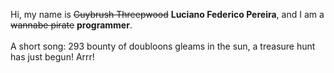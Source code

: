 Hi, my name is ~~Guybrush Threepwood~~ **Luciano Federico Pereira**, and I am a ~~wannabe pirate~~ **programmer**.<br><br>A short song: 293 bounty of doubloons gleams in the sun, a treasure hunt has just begun! Arrr!
